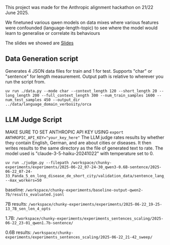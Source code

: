 
This project was made for the Anthropic alignment hackathon on 21/22 June 2025.

We finetuned various qwen models on data mixes where various features were confounded (language-length-topic) to see where the model would learn to generalise or correlate its behaviours

The slides we showed are [Slides](Chunky%20Post-training.pdf) 



## Data Generation script

Generates 4 JSON data files for train and 1 for test.
Supports "char" or "sentence" for length measurement.
Output path is relative to wherever you run the script from.
```
uv run ./data.py --mode char --context_length 120 --short_length 20 --long_length 200 --full_context_length 300 --num_train_samples 1600 --num_test_samples 450 --output_dir ../data/language_domain_verbosity/orca
```

## LLM Judge Script

MAKE SURE TO SET ANTHROPIC API KEY USING `export ANTHROPIC_API_KEY="your_key_here"`
The LLM judge rates results by whether they contain English, German, and are about cities or diseases.
It then writes results to the same directory as the file of generated text to rate.
The model used is "claude-3-5-haiku-20241022" with temperature set to 0.

```
uv run ./judge.py --filepath /workspace/chunky-experiments/experiments/2025-06-22_07-24-30_qwen3-0.6B-sentence/2025-06-22_07-24-33_Panda_5_en_long_disease_de_short_city/validation_data/sentence_lang_domain.jsonl --max_workers=50
```

baseline:
`/workspace/chunky-experiments/baseline-output-qwen2-7b/results_evaluated.jsonl`

7B results:
`/workspace/chunky-experiments/experiments/2025-06-22_19-25-13_7B_sen_len_4_opts`

1.7B:
`/workspace/chunky-experiments/experiments_sentences_scaling/2025-06-22_23-01_qwen1.7b-sentence/`


0.6B results:
`/workspace/chunky-experiments/experiments_sentences_scaling/2025-06-22_21-42_sweep/`
